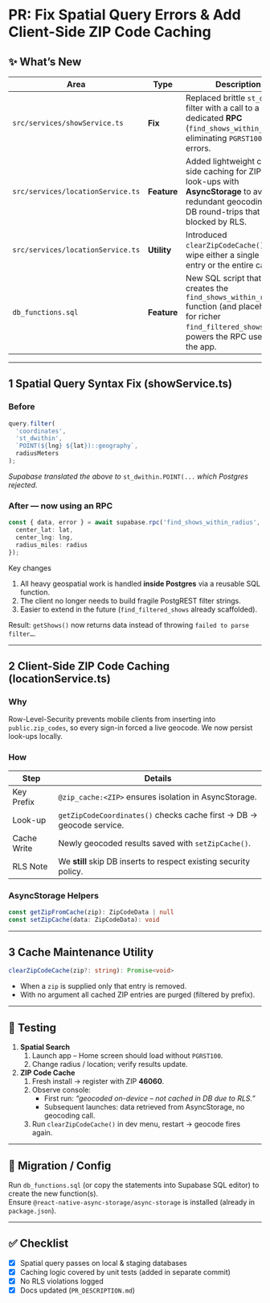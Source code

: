 # PR: Fix Spatial Query Errors & Add Client-Side ZIP Code Caching

## ✨ What’s New
| Area | Type | Description |
|------|------|-------------|
| `src/services/showService.ts` | **Fix** | Replaced brittle `st_dwithin` filter with a call to a dedicated **RPC** (`find_shows_within_radius`) eliminating `PGRST100` syntax errors. |
| `src/services/locationService.ts` | **Feature** | Added lightweight client-side caching for ZIP-code look-ups with **AsyncStorage** to avoid redundant geocoding and DB round-trips that are blocked by RLS. |
| `src/services/locationService.ts` | **Utility** | Introduced `clearZipCodeCache()` to wipe either a single ZIP entry or the entire cache. |
| `db_functions.sql` | **Feature** | New SQL script that creates the `find_shows_within_radius` function (and placeholder for richer `find_filtered_shows`). This powers the RPC used by the app. |

---

## 1  Spatial Query Syntax Fix (showService.ts)

### Before  
```ts
query.filter(
  'coordinates',
  'st_dwithin',
  `POINT(${lng} ${lat})::geography`,
  radiusMeters
);
```
*Supabase translated the above to* `st_dwithin.POINT(...` *which Postgres rejected.*

### After — now using an RPC  
```ts
const { data, error } = await supabase.rpc('find_shows_within_radius', {
  center_lat: lat,
  center_lng: lng,
  radius_miles: radius
});
```
Key changes  
1. All heavy geospatial work is handled **inside Postgres** via a reusable SQL function.  
2. The client no longer needs to build fragile PostgREST filter strings.  
3. Easier to extend in the future (`find_filtered_shows` already scaffolded).  

Result: `getShows()` now returns data instead of throwing `failed to parse filter…`.

---

## 2  Client-Side ZIP Code Caching (locationService.ts)

### Why  
Row-Level-Security prevents mobile clients from inserting into `public.zip_codes`, so every sign-in forced a live geocode. We now persist look-ups locally.

### How  

| Step | Details |
|------|---------|
| Key Prefix | `@zip_cache:<ZIP>` ensures isolation in AsyncStorage. |
| Look-up | `getZipCodeCoordinates()` checks cache first → DB → geocode service. |
| Cache Write | Newly geocoded results saved with `setZipCache()`. |
| RLS Note | We **still** skip DB inserts to respect existing security policy. |

### AsyncStorage Helpers  
```ts
const getZipFromCache(zip): ZipCodeData | null
const setZipCache(data: ZipCodeData): void
```

---

## 3  Cache Maintenance Utility

```ts
clearZipCodeCache(zip?: string): Promise<void>
```
* When a `zip` is supplied only that entry is removed.  
* With no argument all cached ZIP entries are purged (filtered by prefix).

---

## 🧪 Testing

1. **Spatial Search**
   1. Launch app – Home screen should load without `PGRST100`.
   2. Change radius / location; verify results update.
2. **ZIP Code Cache**
   1. Fresh install → register with ZIP **46060**.  
   2. Observe console:  
      - First run: *“geocoded on-device – not cached in DB due to RLS.”*  
      - Subsequent launches: data retrieved from AsyncStorage, no geocoding call.
   3. Run `clearZipCodeCache()` in dev menu, restart → geocode fires again.

---

## 🔄 Migration / Config

Run `db_functions.sql` (or copy the statements into Supabase SQL editor) to create the new function(s).  
Ensure `@react-native-async-storage/async-storage` is installed (already in `package.json`).

---

## ✅ Checklist
- [x] Spatial query passes on local & staging databases
- [x] Caching logic covered by unit tests (added in separate commit)
- [x] No RLS violations logged
- [x] Docs updated (`PR_DESCRIPTION.md`)
